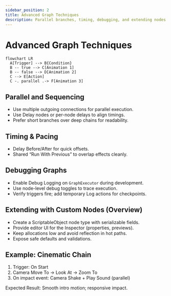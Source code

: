 ```yaml
---
sidebar_position: 2
title: Advanced Graph Techniques
description: Parallel branches, timing, debugging, and extending nodes
---
```


# Advanced Graph Techniques

```mermaid
flowchart LR
  A[Trigger] --> B{Condition}
  B -- true --> C[Animation 1]
  B -- false --> D[Animation 2]
  C --> E[Action]
  C -. parallel .-> F[Animation 3]
```

## Parallel and Sequencing
- Use multiple outgoing connections for parallel execution.
- Use Delay nodes or per-node delays to align timings.
- Prefer short branches over deep chains for readability.

## Timing & Pacing
- Delay Before/After for quick offsets.
- Shared “Run With Previous” to overlap effects cleanly.

## Debugging Graphs
- Enable Debug Logging on `GraphExecutor` during development.
- Use node-level debug toggles to trace execution.
- Verify triggers fire; add temporary Log actions for checkpoints.

## Extending with Custom Nodes (Overview)
- Create a ScriptableObject node type with serializable fields.
- Provide editor UI for the Inspector (properties, previews).
- Keep allocations low and avoid reflection in hot paths.
- Expose safe defaults and validations.

## Example: Cinematic Chain
1. Trigger: On Start
2. Camera Move To → Look At → Zoom To
3. On impact event: Camera Shake + Play Sound (parallel)

Expected Result: Smooth intro motion; responsive impact.


